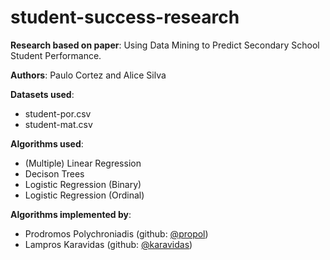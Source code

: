# student-success-research
**Research based on paper**: Using Data Mining to Predict Secondary School Student Performance.

**Authors**: Paulo Cortez and Alice Silva

**Datasets used**:
  * student-por.csv
  * student-mat.csv

**Algorithms used**:
  * (Multiple) Linear Regression
  * Decison Trees
  * Logistic Regression (Binary)
  * Logistic Regression (Ordinal)

**Algorithms implemented by**:
  - Prodromos Polychroniadis (github: [@propol](https://github.com/propol "Prodromos Polychroniadis Github"))
  - Lampros Karavidas (github: [@karavidas](https://github.com/karavidas "Lampros Karavidas Github"))
